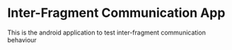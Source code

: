 # Inter-Fragment Communication App

This is the android application to test inter-fragment communication behaviour
